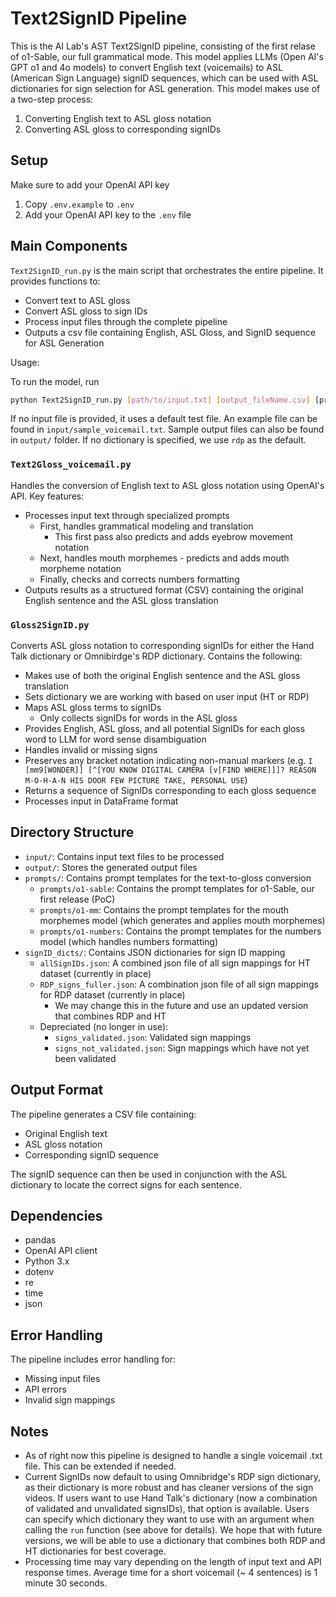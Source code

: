 # Text2SignID Pipeline

This is the AI Lab's AST Text2SignID pipeline, consisting of the first relase of o1-Sable, our full grammatical mode.  This model applies LLMs (Open AI's GPT o1 and 4o models) to convert English text (voicemails) to ASL (American Sign Language) signID sequences, which can be used with ASL dictionaries for sign selection for ASL generation.  This model makes use of a two-step process:
1. Converting English text to ASL gloss notation
2. Converting ASL gloss to corresponding signIDs


## Setup
Make sure to add your OpenAI API key
1. Copy `.env.example` to `.env`
2. Add your OpenAI API key to the `.env` file

## Main Components

`Text2SignID_run.py` is the main script that orchestrates the entire pipeline. It provides functions to:
- Convert text to ASL gloss
- Convert ASL gloss to sign IDs
- Process input files through the complete pipeline
- Outputs a csv file containing English, ASL Gloss, and SignID sequence for ASL Generation

Usage:

To run the model, run
```bash
python Text2SignID_run.py [path/to/input.txt] [output_fileName.csv] [preferred_dictionary - `rdp` or `ht`]
```

If no input file is provided, it uses a default test file.
An example file can be found in `input/sample_voicemail.txt`.
Sample output files can also be found in `output/` folder.
If no dictionary is specified, we use `rdp` as the default.  

### `Text2Gloss_voicemail.py`
Handles the conversion of English text to ASL gloss notation using OpenAI's API. Key features:
- Processes input text through specialized prompts
  - First, handles grammatical modeling and translation
    - This first pass also predicts and adds eyebrow movement notation
  - Next, handles mouth morphemes - predicts and adds mouth morpheme notation
  - Finally, checks and corrects numbers formatting
- Outputs results as a structured format (CSV) containing the original English sentence and the ASL gloss translation

### `Gloss2SignID.py`
Converts ASL gloss notation to corresponding signIDs for either the Hand Talk dictionary or Omnibirdge's RDP dictionary. 
Contains the following:
- Makes use of both the original English sentence and the ASL gloss translation
- Sets dictionary we are working with based on user input (HT or RDP)
- Maps ASL gloss terms to signIDs
    - Only collects signIDs for words in the ASL gloss
- Provides English, ASL gloss, and all potential SignIDs for each gloss word to LLM for word sense disambiguation
- Handles invalid or missing signs
- Preserves any bracket notation indicating non-manual markers (e.g. `I [mm9[WONDER]] [^[YOU KNOW DIGITAL CAMERA [v[FIND WHERE]]]? REASON M-O-H-A-N HIS DOOR FEW PICTURE TAKE, PERSONAL USE`)
- Returns a sequence of SignIDs corresponding to each gloss sequence
- Processes input in DataFrame format

## Directory Structure

- `input/`: Contains input text files to be processed
- `output/`: Stores the generated output files
- `prompts/`: Contains prompt templates for the text-to-gloss conversion
  - `prompts/o1-sable`: Contains the prompt templates for o1-Sable, our first release (PoC)
  - `prompts/o1-mm`: Contains the prompt templates for the mouth morphemes model (which generates and applies mouth morphemes)
  - `prompts/o1-numbers`: Contains the prompt templates for the numbers model (which handles numbers formatting)
- `signID_dicts/`: Contains JSON dictionaries for sign ID mapping
  - `allSignIDs.json`: A combined json file of all sign mappings for HT dataset (currently in place)
  - `RDP_signs_fuller.json`: A combination json file of all sign mappings for RDP dataset (currently in place)
    - We may change this in the future and use an updated version that combines RDP and HT
  - Depreciated (no longer in use):
    - `signs_validated.json`: Validated sign mappings
    - `signs_not_validated.json`: Sign mappings which have not yet been validated
  

## Output Format

The pipeline generates a CSV file containing:
- Original English text
- ASL gloss notation
- Corresponding signID sequence

The signID sequence can then be used in conjunction with the ASL dictionary to locate the correct signs for each sentence.

## Dependencies

- pandas
- OpenAI API client
- Python 3.x
- dotenv
- re
- time
- json

## Error Handling

The pipeline includes error handling for:
- Missing input files
- API errors
- Invalid sign mappings

## Notes

- As of right now this pipeline is designed to handle a single voicemail .txt file.  This can be extended if needed.
- Current SignIDs now default to using Omnibridge's RDP sign dictionary, as their dictionary is more robust and has cleaner versions of the sign videos.  If users want to use Hand Talk's dictionary (now a combination of validated and unvalidated signsIDs), that option is available.  Users can specify which dictionary they want to use with an argument when calling the `run` function (see above for details). We hope that with future versions, we will be able to use a dictionary that combines both RDP and HT dictionaries for best coverage.  
- Processing time may vary depending on the length of input text and API response times.  Average time for a short voicemail (~ 4 sentences) is 1 minute 30 seconds.
